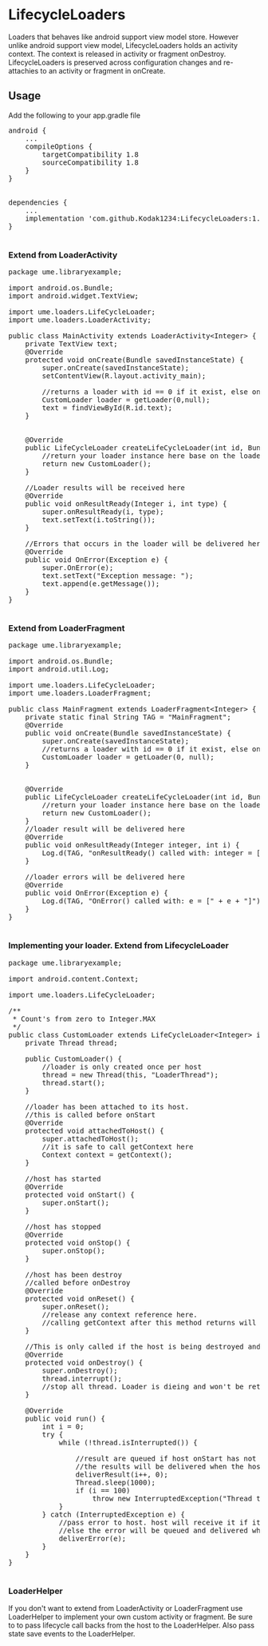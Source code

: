 # LifecycleLoaders
Loaders that behaves like android support view model store. However unlike android support view model, LifecycleLoaders holds an activity context. The context is released in activity or fragment onDestroy. LifecycleLoaders is preserved across configuration changes and re-attachies to an activity or fragment in onCreate.

## Usage

Add the following to your app.gradle file <br/>
<pre>
android {
    ...
    compileOptions {
        targetCompatibility 1.8
        sourceCompatibility 1.8
    }
}<br/>

dependencies {
    ...
    implementation 'com.github.Kodak1234:LifecycleLoaders:1.0.2'
}

</pre>
### Extend from LoaderActivity
<pre>
package ume.libraryexample;

import android.os.Bundle;
import android.widget.TextView;

import ume.loaders.LifeCycleLoader;
import ume.loaders.LoaderActivity;

public class MainActivity extends LoaderActivity&lt;Integer&gt; {
    private TextView text;
    @Override
    protected void onCreate(Bundle savedInstanceState) {
        super.onCreate(savedInstanceState);
        setContentView(R.layout.activity_main);

        //returns a loader with id == 0 if it exist, else one is created
        CustomLoader loader = getLoader(0,null);
        text = findViewById(R.id.text);
    }


    @Override
    public LifeCycleLoader<Integer> createLifeCycleLoader(int id, Bundle arg) {
        //return your loader instance here base on the loader id
        return new CustomLoader();
    }

    //Loader results will be received here
    @Override
    public void onResultReady(Integer i, int type) {
        super.onResultReady(i, type);
        text.setText(i.toString());
    }

    //Errors that occurs in the loader will be delivered here
    @Override
    public void OnError(Exception e) {
        super.OnError(e);
        text.setText("Exception message: ");
        text.append(e.getMessage());
    }
}

</pre>

### Extend from LoaderFragment
<pre>
package ume.libraryexample;

import android.os.Bundle;
import android.util.Log;

import ume.loaders.LifeCycleLoader;
import ume.loaders.LoaderFragment;

public class MainFragment extends LoaderFragment&lt;Integer&gt; {
    private static final String TAG = "MainFragment";
    @Override
    public void onCreate(Bundle savedInstanceState) {
        super.onCreate(savedInstanceState);
        //returns a loader with id == 0 if it exist, else one is created
        CustomLoader loader = getLoader(0, null);
    }


    @Override
    public LifeCycleLoader<Integer> createLifeCycleLoader(int id, Bundle arg) {
        //return your loader instance here base on the loader id
        return new CustomLoader();
    }
    //loader result will be delivered here
    @Override
    public void onResultReady(Integer integer, int i) {
        Log.d(TAG, "onResultReady() called with: integer = [" + integer + "], i = [" + i + "]");
    }

    //loader errors will be delivered here
    @Override
    public void OnError(Exception e) {
        Log.d(TAG, "OnError() called with: e = [" + e + "]");
    }
}

</pre>

### Implementing your loader. Extend from LifecycleLoader
<pre>
package ume.libraryexample;

import android.content.Context;

import ume.loaders.LifeCycleLoader;

/**
 * Count's from zero to Integer.MAX
 */
public class CustomLoader extends LifeCycleLoader&lt;Integer&gt implements Runnable {
    private Thread thread;

    public CustomLoader() {
        //loader is only created once per host
        thread = new Thread(this, "LoaderThread");
        thread.start();
    }

    //loader has been attached to its host.
    //this is called before onStart
    @Override
    protected void attachedToHost() {
        super.attachedToHost();
        //it is safe to call getContext here
        Context context = getContext();
    }

    //host has started
    @Override
    protected void onStart() {
        super.onStart();
    }

    //host has stopped
    @Override
    protected void onStop() {
        super.onStop();
    }

    //host has been destroy
    //called before onDestroy
    @Override
    protected void onReset() {
        super.onReset();
        //release any context reference here.
        //calling getContext after this method returns will return null
    }

    //This is only called if the host is being destroyed and won't be recreated again.
    @Override
    protected void onDestroy() {
        super.onDestroy();
        thread.interrupt();
        //stop all thread. Loader is dieing and won't be retained.
    }

    @Override
    public void run() {
        int i = 0;
        try {
            while (!thread.isInterrupted()) {

                //result are queued if host onStart has not been called.
                //the results will be delivered when the host onStart is called
                deliverResult(i++, 0);
                Thread.sleep(1000);
                if (i == 100)
                    throw new InterruptedException("Thread terminated");
            }
        } catch (InterruptedException e) {
            //pass error to host. host will receive it if it i started
            //else the error will be queued and delivered when the host starts
            deliverError(e);
        }
    }
}

</pre>

### LoaderHelper
If you don't want to extend from LoaderActivity or LoaderFragment use LoaderHelper to implement your own custom activity or fragment.
Be sure to to pass lifecycle call backs from the host to the LoaderHelper. Also pass state save events to the LoaderHelper.

